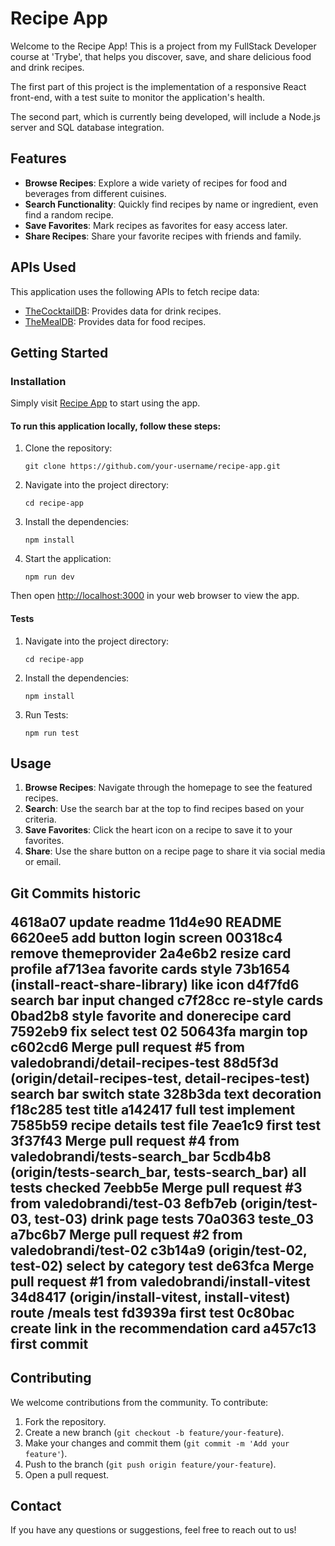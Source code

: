 <h1>Recipe App</h1>

<p>Welcome to the Recipe App! This is a project from my FullStack Developer course at 'Trybe', that helps you discover, save, and share delicious food and drink recipes.</p>
<p>The first part of this project is the implementation of a responsive React front-end, with a test suite to monitor the application's health.</p>
<p>The second part, which is currently being developed, will include a Node.js server and SQL database integration.</p>

<h2>Features</h2>
<ul>
    <li><strong>Browse Recipes</strong>: Explore a wide variety of recipes for food and beverages from different cuisines.</li>
    <li><strong>Search Functionality</strong>: Quickly find recipes by name or ingredient, even find a random recipe.</li>
    <li><strong>Save Favorites</strong>: Mark recipes as favorites for easy access later.</li>
    <li><strong>Share Recipes</strong>: Share your favorite recipes with friends and family.</li>
</ul>

<h2>APIs Used</h2>
<p>This application uses the following APIs to fetch recipe data:</p>
<ul>
    <li><a href="https://www.thecocktaildb.com/" target="_blank">TheCocktailDB</a>: Provides data for drink recipes.</li>
    <li><a href="https://www.themealdb.com/" target="_blank">TheMealDB</a>: Provides data for food recipes.</li>
</ul>

<h2>Getting Started</h2>

<h3>Installation</h3>
<p>Simply visit <a href="http://app-recipes-beta.surge.sh/">Recipe App</a> to start using the app.</p>

<h4>To run this application locally, follow these steps:</h4>
<ol>
    <li>Clone the repository:
        <pre><code>git clone https://github.com/your-username/recipe-app.git</code></pre>
    </li>
    <li>Navigate into the project directory:
        <pre><code>cd recipe-app</code></pre>
    </li>
    <li>Install the dependencies:
        <pre><code>npm install</code></pre>
    </li>
    <li>Start the application:
        <pre><code>npm run dev</code></pre>
    </li>
</ol>
<p>Then open <a href="http://localhost:3000" target="_blank">http://localhost:3000</a> in your web browser to view the app.</p>

<h4>Tests</h4>
<ol>
    <li>Navigate into the project directory:
        <pre><code>cd recipe-app</code></pre>
    </li>
    <li>Install the dependencies:
        <pre><code>npm install</code></pre>
    </li>
    <li>Run Tests:
        <pre><code>npm run test</code></pre>
    </li>
</ol>

<h2>Usage</h2>
<ol>
    <li><strong>Browse Recipes</strong>: Navigate through the homepage to see the featured recipes.</li>
    <li><strong>Search</strong>: Use the search bar at the top to find recipes based on your criteria.</li>
    <li><strong>Save Favorites</strong>: Click the heart icon on a recipe to save it to your favorites.</li>
    <li><strong>Share</strong>: Use the share button on a recipe page to share it via social media or email.</li>
</ol>

<h2>Git Commits historic</2>


4618a07 update readme
11d4e90 README
6620ee5 add button login screen
00318c4 remove themeprovider
2a4e6b2 resize card profile
af713ea favorite cards style
73b1654 (install-react-share-library) like icon
d4f7fd6 search bar input changed
c7f28cc re-style cards
0bad2b8 style favorite and donerecipe card
7592eb9 fix select test 02
50643fa margin top
c602cd6 Merge pull request #5 from valedobrandi/detail-recipes-test
88d5f3d (origin/detail-recipes-test, detail-recipes-test) search bar switch state
328b3da text decoration
f18c285 test title
a142417 full test implement
7585b59 recipe details test file
7eae1c9 first test
3f37f43 Merge pull request #4 from valedobrandi/tests-search_bar
5cdb4b8 (origin/tests-search_bar, tests-search_bar) all tests checked
7eebb5e Merge pull request #3 from valedobrandi/test-03
8efb7eb (origin/test-03, test-03) drink page tests
70a0363 teste_03
a7bc6b7 Merge pull request #2 from valedobrandi/test-02
c3b14a9 (origin/test-02, test-02) select by category test
de63fca Merge pull request #1 from valedobrandi/install-vitest
34d8417 (origin/install-vitest, install-vitest) route /meals test
fd3939a first test
0c80bac create link in the recommendation card
a457c13 first commit

<h2>Contributing</h2>
<p>We welcome contributions from the community. To contribute:</p>
<ol>
    <li>Fork the repository.</li>
    <li>Create a new branch (<code>git checkout -b feature/your-feature</code>).</li>
    <li>Make your changes and commit them (<code>git commit -m 'Add your feature'</code>).</li>
    <li>Push to the branch (<code>git push origin feature/your-feature</code>).</li>
    <li>Open a pull request.</li>
</ol>

<h2>Contact</h2>
<p>If you have any questions or suggestions, feel free to reach out to us!</p>


